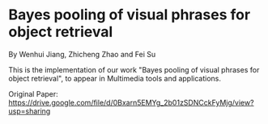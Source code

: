 # Bayes pooling of visual phrases for object retrieval
By Wenhui Jiang, Zhicheng Zhao and Fei Su

This is the implementation of our work "Bayes pooling of visual phrases for object retrieval", to appear in Multimedia tools and applications.

Original Paper: https://drive.google.com/file/d/0Bxarn5EMYg_2b01zSDNCckFyMjg/view?usp=sharing
